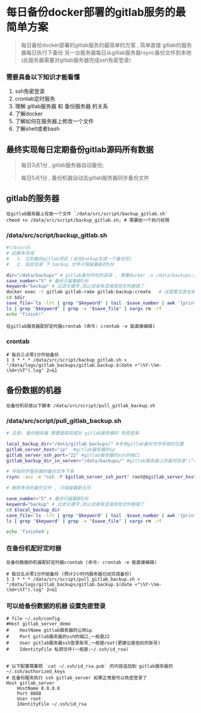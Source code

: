 # 每日备份docker部署的gitlab服务的最简单方案


> 每日备份docker部署的gitlab服务的最简单的方案 , 简单直接
> gitlab的服务器每日执行下备份
> 另一台服务器每日从gitlab服务器rsync备份文件到本地(此服务器需要对gitlab服务器完成ssh免密登录)


### 需要具备以下知识才能看懂
1. ssh免密登录
2. crontab定时服务
3. 理解 gitlab服务器 和 备份服务器 的关系
4. 了解docker
5. 了解如何在服务器上修改一个文件
6. 了解shell或者bash

## 最终实现每日定期备份gitlab源码所有数据
> 每日3点1分 , gitlab服务器自动备份; 
> 
> 每日5点1分 , 备份机器自动去gitlab服务器同步备份文件

## gitlab的服务器
    在gitlab服务器上存放一个文件 `/data/src/script/backup_gitlab.sh`
    chmod +x /data/src/script/backup_gitlab.sh; # 需要给一个执行权限
    
### /data/src/script/backup_gitlab.sh
```bash
#!/bin/sh
# 此脚本完成 
#   1. 立刻备份gitlab项目 (会在backup生成一个备份包)
#   2. 指定目录 下 backup 文件只保留最新的5份

dir="/data/backups" # gitlab备份所在的目录 , 需要docker -v /data/backups:/var/opt/gitlab/backups:rw 挂载好
save_number="5" # 备份只留最新5份
keyword="backup" # 过滤关键字,防止目录有混淆其他文件删错了
docker exec -t gitlab gitlab-rake gitlab:backup:create   # 这里要注意去掉-i,否则备份不成功
cd $dir
save_file=`ls -lrt | grep "$keyword" | tail -$save_number | awk '{print $NF}'`
ls | grep "$keyword" | grep -v "$save_file" | xargs rm -rf
echo "finish!"
```

    在gitlab服务器配好定时器crontab (命令: crontab -e 能直接编辑)

### crontab
```crontab
# 每日三点零1分开始备份
1 3 * * * /data/src/script/backup_gitlab.sh > "/data/logs/gitlab_backups/gitlab.backup.$(date +"\%Y-\%m-\%d+\%T").log" 2>&1
```


## 备份数据的机器
    在备份机存放以下脚本 /data/src/script/pull_gitlab_backup.sh
### /data/src/script/pull_gitlab_backup.sh
```bash
# 注意: 备份服务器 需要提前完成对 gitlab服务器的 免密登录

local_backup_dir="/data/gitlab_backups/" #本地gitlab备份文件存放的位置
gitlab_server_host="ip"  #gitlab服务器的ip
gitlab_server_ssh_port="22" #gitlab服务器的ssh的端口
gitlab_backup_dir_in_server="/data/backups/" #gitlab服务器上的备份目录"/"结尾

# 开始同步服务器的备份文件下来
rsync -avz -e "ssh -P $gitlab_server_ssh_port" root@$gitlab_server_host:$gitlab_backup_dir_in_server $local_backup_dir

# 删除多余的备份文件 , 只保留最新五份

save_number="5" # 备份只留最新5份
keyword="backup" # 过滤关键字,防止目录有混淆其他文件删错了
cd $local_backup_dir
save_file=`ls -lrt | grep "$keyword" | tail -$save_number | awk '{print $NF}'`
ls | grep "$keyword" | grep -v "$save_file" | xargs rm -rf

echo 'finished';
```
### 在备份机配好定时器

    在备份数据的机器配好定时器crontab (命令: crontab -e 能直接编辑)
```crontab
# 每日五点零1分开始备份 (预计2小时内服务器已经完成备份)
1 3 * * * /data/src/script/pull_gitlab_backup.sh > "/data/logs/gitlab_backups/gitlab.backup.$(date +"\%Y-\%m-\%d+\%T").log" 2>&1
```


### 可以给备份数据的机器 设置免密登录

```shell
# file ~/.ssh/config
#Host gitlab_server_demo
#    HostName gitlab服务器的公网ip
#    Port gitlab服务器的ssh的端口,一般是22
#    User gitlab服务器ssh登录账号,一般是root(更建议是低权的账号)
#    IdentityFile 私钥文件(一般是:~/.ssh/id_rsa)


# 以下配置需要把 `cat ~/.ssh/id_rsa.pub` 的内容追加到 gitlab服务器的 ~/.ssh/authorized_keys
# 在备份服务执行 ssh gitlab_server 如果正常是可以免密登录了
Host gitlab_server
    HostName 8.8.8.8
    Port 8888
    User root
    IdentityFile ~/.ssh/id_rsa
```


